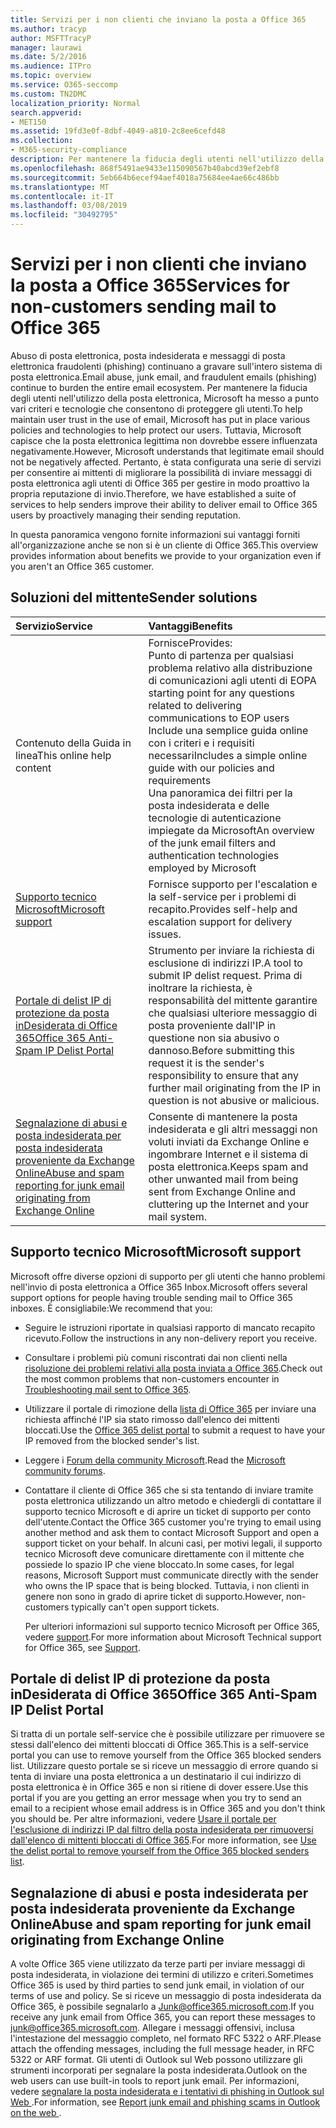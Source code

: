 ```yaml
---
title: Servizi per i non clienti che inviano la posta a Office 365
ms.author: tracyp
author: MSFTTracyP
manager: laurawi
ms.date: 5/2/2016
ms.audience: ITPro
ms.topic: overview
ms.service: O365-seccomp
ms.custom: TN2DMC
localization_priority: Normal
search.appverid:
- MET150
ms.assetid: 19fd3e0f-8dbf-4049-a810-2c8ee6cefd48
ms.collection:
- M365-security-compliance
description: Per mantenere la fiducia degli utenti nell'utilizzo della posta elettronica, Microsoft ha messo a punto vari criteri e tecnologie che consentono di proteggere gli utenti.
ms.openlocfilehash: 868f5491ae9433e115090567b40abcd39ef2ebf8
ms.sourcegitcommit: 5eb664b6ecef94aef4018a75684ee4ae66c486bb
ms.translationtype: MT
ms.contentlocale: it-IT
ms.lasthandoff: 03/08/2019
ms.locfileid: "30492795"
---
```

# <a name="services-for-non-customers-sending-mail-to-office-365"></a><span data-ttu-id="1d4d4-103">Servizi per i non clienti che inviano la posta a Office 365</span><span class="sxs-lookup"><span data-stu-id="1d4d4-103">Services for non-customers sending mail to Office 365</span></span>
  
<span data-ttu-id="1d4d4-104">Abuso di posta elettronica, posta indesiderata e messaggi di posta elettronica fraudolenti (phishing) continuano a gravare sull'intero sistema di posta elettronica.</span><span class="sxs-lookup"><span data-stu-id="1d4d4-104">Email abuse, junk email, and fraudulent emails (phishing) continue to burden the entire email ecosystem.</span></span> <span data-ttu-id="1d4d4-105">Per mantenere la fiducia degli utenti nell'utilizzo della posta elettronica, Microsoft ha messo a punto vari criteri e tecnologie che consentono di proteggere gli utenti.</span><span class="sxs-lookup"><span data-stu-id="1d4d4-105">To help maintain user trust in the use of email, Microsoft has put in place various policies and technologies to help protect our users.</span></span> <span data-ttu-id="1d4d4-106">Tuttavia, Microsoft capisce che la posta elettronica legittima non dovrebbe essere influenzata negativamente.</span><span class="sxs-lookup"><span data-stu-id="1d4d4-106">However, Microsoft understands that legitimate email should not be negatively affected.</span></span> <span data-ttu-id="1d4d4-107">Pertanto, è stata configurata una serie di servizi per consentire ai mittenti di migliorare la possibilità di inviare messaggi di posta elettronica agli utenti di Office 365 per gestire in modo proattivo la propria reputazione di invio.</span><span class="sxs-lookup"><span data-stu-id="1d4d4-107">Therefore, we have established a suite of services to help senders improve their ability to deliver email to Office 365 users by proactively managing their sending reputation.</span></span>
  
<span data-ttu-id="1d4d4-108">In questa panoramica vengono fornite informazioni sui vantaggi forniti all'organizzazione anche se non si è un cliente di Office 365.</span><span class="sxs-lookup"><span data-stu-id="1d4d4-108">This overview provides information about benefits we provide to your organization even if you aren't an Office 365 customer.</span></span>
  
## <a name="sender-solutions"></a><span data-ttu-id="1d4d4-109">Soluzioni del mittente</span><span class="sxs-lookup"><span data-stu-id="1d4d4-109">Sender solutions</span></span>
<span data-ttu-id="1d4d4-110"><a name="sectionSection0"> </a></span><span class="sxs-lookup"><span data-stu-id="1d4d4-110"></span></span>

|<span data-ttu-id="1d4d4-111">**Servizio**</span><span class="sxs-lookup"><span data-stu-id="1d4d4-111">**Service**</span></span>|<span data-ttu-id="1d4d4-112">**Vantaggi**</span><span class="sxs-lookup"><span data-stu-id="1d4d4-112">**Benefits**</span></span>|
|:-----|:-----|
|<span data-ttu-id="1d4d4-113">Contenuto della Guida in linea</span><span class="sxs-lookup"><span data-stu-id="1d4d4-113">This online help content</span></span>  <br/> | <span data-ttu-id="1d4d4-114">Fornisce</span><span class="sxs-lookup"><span data-stu-id="1d4d4-114">Provides:</span></span>  <br/>  <span data-ttu-id="1d4d4-115">Punto di partenza per qualsiasi problema relativo alla distribuzione di comunicazioni agli utenti di EOP</span><span class="sxs-lookup"><span data-stu-id="1d4d4-115">A starting point for any questions related to delivering communications to EOP users</span></span>  <br/>  <span data-ttu-id="1d4d4-116">Include una semplice guida online con i criteri e i requisiti necessari</span><span class="sxs-lookup"><span data-stu-id="1d4d4-116">Includes a simple online guide with our policies and requirements</span></span>  <br/>  <span data-ttu-id="1d4d4-117">Una panoramica dei filtri per la posta indesiderata e delle tecnologie di autenticazione impiegate da Microsoft</span><span class="sxs-lookup"><span data-stu-id="1d4d4-117">An overview of the junk email filters and authentication technologies employed by Microsoft</span></span>  <br/> |
|[<span data-ttu-id="1d4d4-118">Supporto tecnico Microsoft</span><span class="sxs-lookup"><span data-stu-id="1d4d4-118">Microsoft support</span></span>](services-for-non-customers.md#AboutSupport) <br/> |<span data-ttu-id="1d4d4-119">Fornisce supporto per l'escalation e la self-service per i problemi di recapito.</span><span class="sxs-lookup"><span data-stu-id="1d4d4-119">Provides self-help and escalation support for delivery issues.</span></span>  <br/> |
|[<span data-ttu-id="1d4d4-120">Portale di delist IP di protezione da posta inDesiderata di Office 365</span><span class="sxs-lookup"><span data-stu-id="1d4d4-120">Office 365 Anti-Spam IP Delist Portal</span></span>](services-for-non-customers.md#DelistPortal) <br/> |<span data-ttu-id="1d4d4-121">Strumento per inviare la richiesta di esclusione di indirizzi IP.</span><span class="sxs-lookup"><span data-stu-id="1d4d4-121">A tool to submit IP delist request.</span></span> <span data-ttu-id="1d4d4-122">Prima di inoltrare la richiesta, è responsabilità del mittente garantire che qualsiasi ulteriore messaggio di posta proveniente dall'IP in questione non sia abusivo o dannoso.</span><span class="sxs-lookup"><span data-stu-id="1d4d4-122">Before submitting this request it is the sender's responsibility to ensure that any further mail originating from the IP in question is not abusive or malicious.</span></span>  <br/> |
|[<span data-ttu-id="1d4d4-123">Segnalazione di abusi e posta indesiderata per posta indesiderata proveniente da Exchange Online</span><span class="sxs-lookup"><span data-stu-id="1d4d4-123">Abuse and spam reporting for junk email originating from Exchange Online</span></span>](services-for-non-customers.md#ReportOurJunk) <br/> |<span data-ttu-id="1d4d4-124">Consente di mantenere la posta indesiderata e gli altri messaggi non voluti inviati da Exchange Online e ingombrare Internet e il sistema di posta elettronica.</span><span class="sxs-lookup"><span data-stu-id="1d4d4-124">Keeps spam and other unwanted mail from being sent from Exchange Online and cluttering up the Internet and your mail system.</span></span>  <br/> |
   
## <a name="microsoft-support"></a><span data-ttu-id="1d4d4-125">Supporto tecnico Microsoft</span><span class="sxs-lookup"><span data-stu-id="1d4d4-125">Microsoft support</span></span>
<span data-ttu-id="1d4d4-126"><a name="AboutSupport"> </a></span><span class="sxs-lookup"><span data-stu-id="1d4d4-126"></span></span>

<span data-ttu-id="1d4d4-127">Microsoft offre diverse opzioni di supporto per gli utenti che hanno problemi nell'invio di posta elettronica a Office 365 Inbox.</span><span class="sxs-lookup"><span data-stu-id="1d4d4-127">Microsoft offers several support options for people having trouble sending mail to Office 365 inboxes.</span></span> <span data-ttu-id="1d4d4-128">È consigliabile:</span><span class="sxs-lookup"><span data-stu-id="1d4d4-128">We recommend that you:</span></span>
  
- <span data-ttu-id="1d4d4-129">Seguire le istruzioni riportate in qualsiasi rapporto di mancato recapito ricevuto.</span><span class="sxs-lookup"><span data-stu-id="1d4d4-129">Follow the instructions in any non-delivery report you receive.</span></span>
    
- <span data-ttu-id="1d4d4-130">Consultare i problemi più comuni riscontrati dai non clienti nella [risoluzione dei problemi relativi alla posta inviata a Office 365](troubleshooting-mail-sent-to-office-365.md).</span><span class="sxs-lookup"><span data-stu-id="1d4d4-130">Check out the most common problems that non-customers encounter in [Troubleshooting mail sent to Office 365](troubleshooting-mail-sent-to-office-365.md).</span></span>
    
- <span data-ttu-id="1d4d4-131">Utilizzare il portale di rimozione della [lista di Office 365](https://sender.office.com) per inviare una richiesta affinché l'IP sia stato rimosso dall'elenco dei mittenti bloccati.</span><span class="sxs-lookup"><span data-stu-id="1d4d4-131">Use the [Office 365 delist portal](https://sender.office.com) to submit a request to have your IP removed from the blocked sender's list.</span></span> 
    
- <span data-ttu-id="1d4d4-132">Leggere i [Forum della community Microsoft](https://community.office365.com/en-us/f/).</span><span class="sxs-lookup"><span data-stu-id="1d4d4-132">Read the [Microsoft community forums](https://community.office365.com/en-us/f/).</span></span>
    
- <span data-ttu-id="1d4d4-133">Contattare il cliente di Office 365 che si sta tentando di inviare tramite posta elettronica utilizzando un altro metodo e chiedergli di contattare il supporto tecnico Microsoft e di aprire un ticket di supporto per conto dell'utente.</span><span class="sxs-lookup"><span data-stu-id="1d4d4-133">Contact the Office 365 customer you're trying to email using another method and ask them to contact Microsoft Support and open a support ticket on your behalf.</span></span> <span data-ttu-id="1d4d4-134">In alcuni casi, per motivi legali, il supporto tecnico Microsoft deve comunicare direttamente con il mittente che possiede lo spazio IP che viene bloccato.</span><span class="sxs-lookup"><span data-stu-id="1d4d4-134">In some cases, for legal reasons, Microsoft Support must communicate directly with the sender who owns the IP space that is being blocked.</span></span> <span data-ttu-id="1d4d4-135">Tuttavia, i non clienti in genere non sono in grado di aprire ticket di supporto.</span><span class="sxs-lookup"><span data-stu-id="1d4d4-135">However, non-customers typically can't open support tickets.</span></span>
    
     <span data-ttu-id="1d4d4-136">Per ulteriori informazioni sul supporto tecnico Microsoft per Office 365, vedere [support](https://technet.microsoft.com/library/office-365-support.aspx).</span><span class="sxs-lookup"><span data-stu-id="1d4d4-136">For more information about Microsoft Technical support for Office 365, see [Support](https://technet.microsoft.com/library/office-365-support.aspx).</span></span>
    
## <a name="office-365-anti-spam-ip-delist-portal"></a><span data-ttu-id="1d4d4-137">Portale di delist IP di protezione da posta inDesiderata di Office 365</span><span class="sxs-lookup"><span data-stu-id="1d4d4-137">Office 365 Anti-Spam IP Delist Portal</span></span>
<span data-ttu-id="1d4d4-138"><a name="DelistPortal"> </a></span><span class="sxs-lookup"><span data-stu-id="1d4d4-138"></span></span>

<span data-ttu-id="1d4d4-139">Si tratta di un portale self-service che è possibile utilizzare per rimuovere se stessi dall'elenco dei mittenti bloccati di Office 365.</span><span class="sxs-lookup"><span data-stu-id="1d4d4-139">This is a self-service portal you can use to remove yourself from the Office 365 blocked senders list.</span></span> <span data-ttu-id="1d4d4-140">Utilizzare questo portale se si riceve un messaggio di errore quando si tenta di inviare una posta elettronica a un destinatario il cui indirizzo di posta elettronica è in Office 365 e non si ritiene di dover essere.</span><span class="sxs-lookup"><span data-stu-id="1d4d4-140">Use this portal if you are you getting an error message when you try to send an email to a recipient whose email address is in Office 365 and you don't think you should be.</span></span> <span data-ttu-id="1d4d4-141">Per altre informazioni, vedere [Usare il portale per l'esclusione di indirizzi IP dal filtro della posta indesiderata per rimuoversi dall'elenco di mittenti bloccati di Office 365](use-the-delist-portal-to-remove-yourself-from-the-office-365-blocked-senders-lis.md).</span><span class="sxs-lookup"><span data-stu-id="1d4d4-141">For more information, see [Use the delist portal to remove yourself from the Office 365 blocked senders list](use-the-delist-portal-to-remove-yourself-from-the-office-365-blocked-senders-lis.md).</span></span>
  
## <a name="abuse-and-spam-reporting-for-junk-email-originating-from-exchange-online"></a><span data-ttu-id="1d4d4-142">Segnalazione di abusi e posta indesiderata per posta indesiderata proveniente da Exchange Online</span><span class="sxs-lookup"><span data-stu-id="1d4d4-142">Abuse and spam reporting for junk email originating from Exchange Online</span></span>
<span data-ttu-id="1d4d4-143"><a name="ReportOurJunk"> </a></span><span class="sxs-lookup"><span data-stu-id="1d4d4-143"></span></span>

<span data-ttu-id="1d4d4-144">A volte Office 365 viene utilizzato da terze parti per inviare messaggi di posta indesiderata, in violazione dei termini di utilizzo e criteri.</span><span class="sxs-lookup"><span data-stu-id="1d4d4-144">Sometimes Office 365 is used by third parties to send junk email, in violation of our terms of use and policy.</span></span> <span data-ttu-id="1d4d4-145">Se si riceve un messaggio di posta indesiderata da Office 365, è possibile segnalarlo a [Junk@office365.microsoft.com](mailto:junk@office365.microsoft.com).</span><span class="sxs-lookup"><span data-stu-id="1d4d4-145">If you receive any junk email from Office 365, you can report these messages to [junk@office365.microsoft.com](mailto:junk@office365.microsoft.com).</span></span> <span data-ttu-id="1d4d4-146">Allegare i messaggi offensivi, inclusa l'intestazione del messaggio completo, nel formato RFC 5322 o ARF.</span><span class="sxs-lookup"><span data-stu-id="1d4d4-146">Please attach the offending messages, including the full message header, in RFC 5322 or ARF format.</span></span> <span data-ttu-id="1d4d4-147">Gli utenti di Outlook sul Web possono utilizzare gli strumenti incorporati per segnalare la posta indesiderata.</span><span class="sxs-lookup"><span data-stu-id="1d4d4-147">Outlook on the web users can use built-in tools to report junk email.</span></span> <span data-ttu-id="1d4d4-148">Per informazioni, vedere [segnalare la posta indesiderata e i tentativi di phishing in Outlook sul Web ](report-junk-email-and-phishing-scams-in-outlook-on-the-web-eop.md).</span><span class="sxs-lookup"><span data-stu-id="1d4d4-148">For information, see [Report junk email and phishing scams in Outlook on the web ](report-junk-email-and-phishing-scams-in-outlook-on-the-web-eop.md).</span></span>
  


